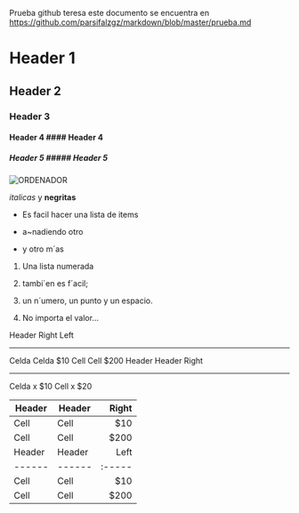 Prueba github teresa
este documento se encuentra en  <https://github.com/parsifalzgz/markdown/blob/master/prueba.md>
# Header 1
## Header 2
### Header 3
#### Header 4 #### Header 4 ####
##### Header 5 ##### Header 5 #####


![ORDENADOR](./img/1.jpg)


_italicas_ y __negritas__

* Es facil hacer una lista de items
- a~nadiendo otro
+ y otro m´as

1. Una lista numerada
2. tambi´en es f´acil;
3. un n´umero, un punto y un espacio.

1. No importa el valor...

Header Right Left
-------- -------- ------
Celda Celda $10
Cell Cell $200
Header Header Right
-------- ------ -----
Celda x $10
Cell x $20

| Header | Header | Right |
| ------ | ------ | -----: |
| Cell | Cell | $10 |
| Cell | Cell | $200 |
| Header | Header | Left |
| ------ | ------ | :----- |
| Cell | Cell | $10 |
| Cell | Cell | $200 |
